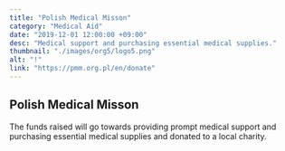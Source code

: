 ```yaml
---
title: "Polish Medical Misson"
category: "Medical Aid"
date: "2019-12-01 12:00:00 +09:00"
desc: "Medical support and purchasing essential medical supplies."
thumbnail: "./images/org5/logo5.png"
alt: "!"
link: "https://pmm.org.pl/en/donate"
---
```


## Polish Medical Misson
The funds raised will go towards providing prompt medical support and purchasing essential medical supplies and donated to a local charity.